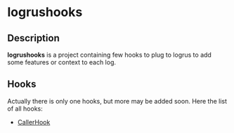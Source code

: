 # logrushooks

## Description

__logrushooks__ is a project containing few hooks to plug to logrus to add some features or context to each log.

## Hooks

Actually there is only one hooks, but more may be added soon.
Here the list of all hooks:

- [CallerHook](https://github.com/krostar/logrushooks/blob/master/README_CALLER.md)
